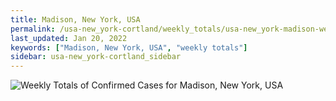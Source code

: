 ```yaml
---
title: Madison, New York, USA
permalink: /usa-new_york-cortland/weekly_totals/usa-new_york-madison-weekly_totals.html
last_updated: Jan 20, 2022
keywords: ["Madison, New York, USA", "weekly totals"]
sidebar: usa-new_york-cortland_sidebar
---
```


![Weekly Totals of Confirmed Cases for Madison, New York, USA](/covid_tracker/images/graphs/usa-new_york-madison-weekly_totals_graph.png)
